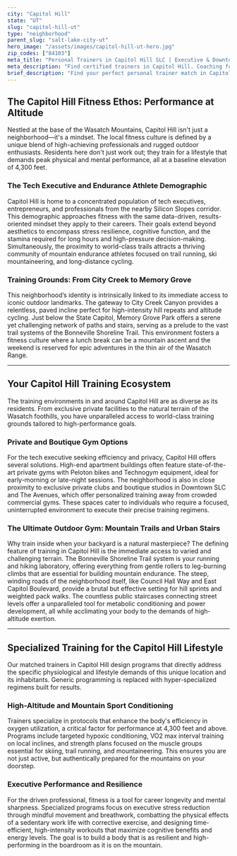 ```yaml
---
city: "Capitol Hill"
state: "UT"
slug: "capitol-hill-ut"
type: "neighborhood"
parent_slug: "salt-lake-city-ut"
hero_image: "/assets/images/capitol-hill-ut-hero.jpg"
zip_codes: ["84103"]
meta_title: "Personal Trainers in Capitol Hill SLC | Executive & Downtown Fitness"
meta_description: "Find certified trainers in Capitol Hill. Coaching focused on state executive schedules, discreet residential training, and downtown gym access."
brief_description: "Find your perfect personal trainer match in Capitol Hill, Salt Lake City. Our elite service connects ambitious tech executives, mountain endurance athletes, and high-altitude fitness enthusiasts with certified trainers who specialize in your unique goals. Whether you're training for Wasatch Front trail running, optimizing performance at 4,300 feet, or building resilience for a demanding executive schedule, we match you with local experts. Stop wasting time with generic programs. Get a personalized trainer match today and achieve peak performance in Utah's most dynamic neighborhood."
---
```

## The Capitol Hill Fitness Ethos: Performance at Altitude

Nestled at the base of the Wasatch Mountains, Capitol Hill isn't just a neighborhood—it's a mindset. The local fitness culture is defined by a unique blend of high-achieving professionals and rugged outdoor enthusiasts. Residents here don't just work out; they train for a lifestyle that demands peak physical and mental performance, all at a baseline elevation of 4,300 feet.

### The Tech Executive and Endurance Athlete Demographic
Capitol Hill is home to a concentrated population of tech executives, entrepreneurs, and professionals from the nearby Silicon Slopes corridor. This demographic approaches fitness with the same data-driven, results-oriented mindset they apply to their careers. Their goals extend beyond aesthetics to encompass stress resilience, cognitive function, and the stamina required for long hours and high-pressure decision-making. Simultaneously, the proximity to world-class trails attracts a thriving community of mountain endurance athletes focused on trail running, ski mountaineering, and long-distance cycling.

### Training Grounds: From City Creek to Memory Grove
This neighborhood’s identity is intrinsically linked to its immediate access to iconic outdoor landmarks. The gateway to City Creek Canyon provides a relentless, paved incline perfect for high-intensity hill repeats and altitude cycling. Just below the State Capitol, Memory Grove Park offers a serene yet challenging network of paths and stairs, serving as a prelude to the vast trail systems of the Bonneville Shoreline Trail. This environment fosters a fitness culture where a lunch break can be a mountain ascent and the weekend is reserved for epic adventures in the thin air of the Wasatch Range.

---

## Your Capitol Hill Training Ecosystem

The training environments in and around Capitol Hill are as diverse as its residents. From exclusive private facilities to the natural terrain of the Wasatch foothills, you have unparalleled access to world-class training grounds tailored to high-performance goals.

### Private and Boutique Gym Options
For the tech executive seeking efficiency and privacy, Capitol Hill offers several solutions. High-end apartment buildings often feature state-of-the-art private gyms with Peloton bikes and Technogym equipment, ideal for early-morning or late-night sessions. The neighborhood is also in close proximity to exclusive private clubs and boutique studios in Downtown SLC and The Avenues, which offer personalized training away from crowded commercial gyms. These spaces cater to individuals who require a focused, uninterrupted environment to execute their precise training regimens.

### The Ultimate Outdoor Gym: Mountain Trails and Urban Stairs
Why train inside when your backyard is a natural masterpiece? The defining feature of training in Capitol Hill is the immediate access to varied and challenging terrain. The Bonneville Shoreline Trail system is your running and hiking laboratory, offering everything from gentle rollers to leg-burning climbs that are essential for building mountain endurance. The steep, winding roads of the neighborhood itself, like Council Hall Way and East Capitol Boulevard, provide a brutal but effective setting for hill sprints and weighted pack walks. The countless public staircases connecting street levels offer a unparalleled tool for metabolic conditioning and power development, all while acclimating your body to the demands of high-altitude exertion.

---

## Specialized Training for the Capitol Hill Lifestyle

Our matched trainers in Capitol Hill design programs that directly address the specific physiological and lifestyle demands of this unique location and its inhabitants. Generic programming is replaced with hyper-specialized regimens built for results.

### High-Altitude and Mountain Sport Conditioning
Trainers specialize in protocols that enhance the body's efficiency in oxygen utilization, a critical factor for performance at 4,300 feet and above. Programs include targeted hypoxic conditioning, VO2 max interval training on local inclines, and strength plans focused on the muscle groups essential for skiing, trail running, and mountaineering. This ensures you are not just active, but authentically prepared for the mountains on your doorstep.

### Executive Performance and Resilience
For the driven professional, fitness is a tool for career longevity and mental sharpness. Specialized programs focus on executive stress reduction through mindful movement and breathwork, combatting the physical effects of a sedentary work life with corrective exercise, and designing time-efficient, high-intensity workouts that maximize cognitive benefits and energy levels. The goal is to build a body that is as resilient and high-performing in the boardroom as it is on the mountain.